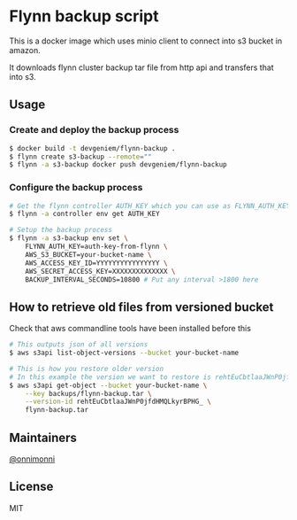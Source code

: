 # Flynn backup script

This is a docker image which uses minio client to connect into s3 bucket in amazon.

It downloads flynn cluster backup tar file from http api and transfers that into s3.

## Usage

### Create and deploy the backup process
```bash
$ docker build -t devgeniem/flynn-backup .
$ flynn create s3-backup --remote="" 
$ flynn -a s3-backup docker push devgeniem/flynn-backup
```


### Configure the backup process
```bash
# Get the flynn controller AUTH_KEY which you can use as FLYNN_AUTH_KEY later
$ flynn -a controller env get AUTH_KEY

# Setup the backup process
$ flynn -a s3-backup env set \
	FLYNN_AUTH_KEY=auth-key-from-flynn \
	AWS_S3_BUCKET=your-bucket-name \
	AWS_ACCESS_KEY_ID=YYYYYYYYYYYYYYYY \
	AWS_SECRET_ACCESS_KEY=XXXXXXXXXXXXXX \
	BACKUP_INTERVAL_SECONDS=10800 # Put any interval >1800 here
```

## How to retrieve old files from versioned bucket
Check that aws commandline tools have been installed before this
```bash
# This outputs json of all versions
$ aws s3api list-object-versions --bucket your-bucket-name

# This is how you restore older version
# In this example the version we want to restore is rehtEuCbtlaaJWnP0jfdHMQLkyrBPHG_
$ aws s3api get-object --bucket your-bucket-name \
	--key backups/flynn-backup.tar \
	--version-id rehtEuCbtlaaJWnP0jfdHMQLkyrBPHG_ \
	flynn-backup.tar
```

## Maintainers
[@onnimonni](https://github.com/onnimonni)

## License
MIT